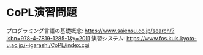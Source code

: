 # CoPL演習問題
プログラミング言語の基礎概念: https://www.saiensu.co.jp/search/?isbn=978-4-7819-1285-1&y=2011
演習システム: https://www.fos.kuis.kyoto-u.ac.jp/~igarashi/CoPL/index.cgi
